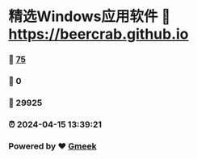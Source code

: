 # 精选Windows应用软件 :link: https://beercrab.github.io 
### :page_facing_up: [75](https://beercrab.github.io/tag.html) 
### :speech_balloon: 0 
### :hibiscus: 29925 
### :alarm_clock: 2024-04-15 13:39:21 
### Powered by :heart: [Gmeek](https://github.com/Meekdai/Gmeek)
